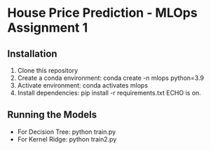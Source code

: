 # House Price Prediction - MLOps Assignment 1 
 
## Installation 
1. Clone this repository 
2. Create a conda environment: conda create -n mlops python=3.9 
3. Activate environment: conda activates mlops 
4. Install dependencies: pip install -r requirements.txt 
ECHO is on.
## Running the Models 
- For Decision Tree: python train.py 
- For Kernel Ridge: python train2.py 

